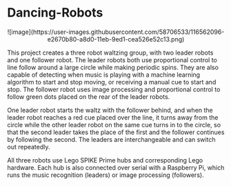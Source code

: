 # Dancing-Robots
<p align="center">
  ![image](https://user-images.githubusercontent.com/58706533/116562096-e2670b80-a8d0-11eb-9ed1-cea526e52c13.png)
</p>

This project creates a three robot waltzing group, with two leader robots and one follower robot.
The leader robots both use proportional control to line follow around a large circle while making periodic spins. They are also capable of detecting when music is playing with a machine learning algorithm to start and stop moving, or receiving a manual cue to start and stop. The follower robot uses image processing and proportional control to follow green dots placed on the rear of the leader robots. 

One leader robot starts the waltz with the follower behind, and when the leader robot reaches a red cue placed over the line, it turns away from the circle while the other leader robot on the same cue turns in to the circle, so that the second leader takes the place of the first and the follower continues by following the second. The leaders are interchangeable and can switch out repeatedly. 

All three robots use Lego SPIKE Prime hubs and corresponding Lego hardware. Each hub is also connected over serial with a Raspberry Pi, which runs the music recognition (leaders) or image processing (followers).
